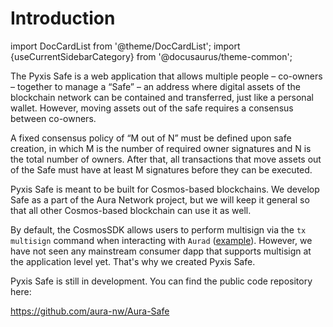 # Introduction
import DocCardList from '@theme/DocCardList';
import {useCurrentSidebarCategory} from '@docusaurus/theme-common';

The Pyxis Safe is a web application that allows multiple people – co-owners – together to manage a “Safe” – an address where digital assets of the blockchain network can be contained and transferred, just like a personal wallet. However, moving assets out of the safe requires a consensus between co-owners.

A fixed consensus policy of “M out of N” must be defined upon safe creation, in which M is the number of required owner signatures and N is the total number of owners. After that, all transactions that move assets out of the Safe must have at least M signatures before they can be executed.

Pyxis Safe is meant to be built for Cosmos-based blockchains. We develop Safe as a part of the Aura Network project, but we will keep it general so that all other Cosmos-based blockchain can use it as well.

By default, the CosmosSDK allows users to perform multisign via the `tx multisign` command when interacting with `Aurad` ([example](https://docs.cosmos.network/master/run-node/txs.html#signing-with-multiple-signers)). However, we have not seen any mainstream consumer dapp that supports multisign at the application level yet. That's why we created Pyxis Safe.

Pyxis Safe is still in development. You can find the public code repository here:

https://github.com/aura-nw/Aura-Safe

<DocCardList items={useCurrentSidebarCategory().items}/>